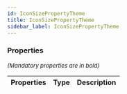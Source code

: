 ```yaml
---
id: IconSizePropertyTheme
title: IconSizePropertyTheme
sidebar_label: IconSizePropertyTheme
---
```




### Properties

<font size="2"><i>(Mandatory properties are in bold)</i></font>

| Properties | Type | Description |
| --------- | ---- | ----------- |

